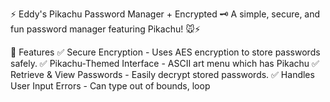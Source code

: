 ⚡ Eddy's Pikachu Password Manager + Encrypted 🗝️
A simple, secure, and fun password manager featuring Pikachu! 🐭⚡

🚀 Features
✅ Secure Encryption - Uses AES encryption to store passwords safely.
✅ Pikachu-Themed Interface - ASCII art menu which has Pikachu
✅ Retrieve & View Passwords - Easily decrypt stored passwords.
✅ Handles User Input Errors - Can type out of bounds, loop